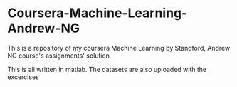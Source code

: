 # Coursera-Machine-Learning-Andrew-NG
This is a repository of my coursera Machine Learning by Standford, Andrew NG course's assignments' solution

This is all written in matlab.
The datasets are also uploaded with the excercises
